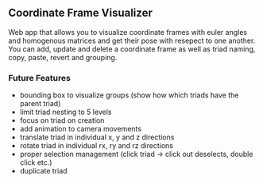## Coordinate Frame Visualizer
Web app that allows you to visualize coordinate frames with euler angles and homogenous matrices and get their pose with resepect to one another.
You can add, update and delete a coordinate frame as well as triad naming, copy, paste, revert and grouping.

### Future Features
- bounding box to visualize groups (show how which triads have the parent triad)
- limit triad nesting to 5 levels
- focus on triad on creation
- add animation to camera movements
- translate triad in individual x, y and z directions
- rotate triad in individual rx, ry and rz directions
- proper selection management (click triad -> click out deselects, double click etc.)
- duplicate triad

